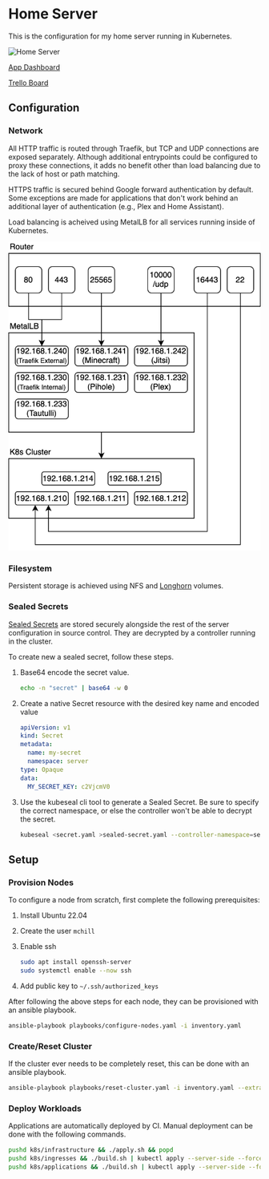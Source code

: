 # Home Server

This is the configuration for my home server running in Kubernetes.

![Home Server](https://github.com/mchill/home/workflows/Home%20Server/badge.svg)

[App Dashboard](https://mchill.io)

[Trello Board](https://trello.com/b/XNVnSBvI/home-server)

## Configuration

### Network

All HTTP traffic is routed through Traefik, but TCP and UDP connections are exposed separately. Although additional entrypoints could be configured to proxy these connections, it adds no benefit other than load balancing due to the lack of host or path matching.

HTTPS traffic is secured behind Google forward authentication by default. Some exceptions are made for applications that don't work behind an additional layer of authentication (e.g., Plex and Home Assistant).

Load balancing is acheived using MetalLB for all services running inside of Kubernetes.

![Network](docs/images/network.drawio.svg)

### Filesystem

Persistent storage is achieved using NFS and [Longhorn](https://longhorn.io/) volumes.

### Sealed Secrets

[Sealed Secrets](https://github.com/bitnami-labs/sealed-secrets) are stored securely alongside the rest of the server configuration in source control. They are decrypted by a controller running in the cluster.

To create new a sealed secret, follow these steps.

1. Base64 encode the secret value.

   ```bash
   echo -n "secret" | base64 -w 0
   ```

2. Create a native Secret resource with the desired key name and encoded value

   ```yaml
   apiVersion: v1
   kind: Secret
   metadata:
     name: my-secret
     namespace: server
   type: Opaque
   data:
     MY_SECRET_KEY: c2VjcmV0
   ```

3. Use the kubeseal cli tool to generate a Sealed Secret. Be sure to specify the correct namespace, or else the controller won't be able to decrypt the secret.

   ```bash
   kubeseal <secret.yaml >sealed-secret.yaml --controller-namespace=sealed-secrets -o yaml
   ```

## Setup

### Provision Nodes

To configure a node from scratch, first complete the following prerequisites:

1. Install Ubuntu 22.04

2. Create the user `mchill`

3. Enable ssh

   ```bash
   sudo apt install openssh-server
   sudo systemctl enable --now ssh
   ```

4. Add public key to `~/.ssh/authorized_keys`

After following the above steps for each node, they can be provisioned with an ansible playbook.

```bash
ansible-playbook playbooks/configure-nodes.yaml -i inventory.yaml
```

### Create/Reset Cluster

If the cluster ever needs to be completely reset, this can be done with an ansible playbook.

```bash
ansible-playbook playbooks/reset-cluster.yaml -i inventory.yaml --extra-vars "K3S_TOKEN=$K3S_TOKEN GITHUB_TOKEN=$GITHUB_TOKEN"
```

### Deploy Workloads

Applications are automatically deployed by CI. Manual deployment can be done with the following commands.

```bash
pushd k8s/infrastructure && ./apply.sh && popd
pushd k8s/ingresses && ./build.sh | kubectl apply --server-side --force-conflicts -f - && popd
pushd k8s/applications && ./build.sh | kubectl apply --server-side --force-conflicts -f - && popd
```
